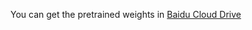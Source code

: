 You can get the pretrained weights in [Baidu Cloud Drive](https://pan.baidu.com/s/152iCisgVN-GtJdQBxqPf0A?pwd=1234)
